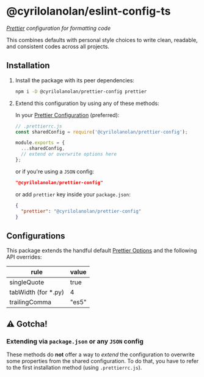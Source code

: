 # @cyrilolanolan/eslint-config-ts

_[Prettier](https://prettier.io/) configuration for formatting code_

This combines defaults with personal style choices to write clean, readable, and consistent codes across all projects.

## Installation

1. Install the package with its peer dependencies:

   ```bash
   npm i -D @cyrilolanolan/prettier-config prettier
   ```

2. Extend this configuration by using any of these methods:

   In your [Prettier Configuration](https://prettier.io/docs/en/configuration.html#sharing-configurations) (preferred):

   ```js
   // .prettierrc.js
   const sharedConfig = require('@cyrilolanolan/prettier-config');

   module.exports = {
     ...sharedConfig,
     // extend or overwrite options here
   };
   ```

   or if you're using a `JSON` config:

   ```json
   "@cyrilolanolan/prettier-config"
   ```

   or add `prettier` key inside your `package.json`:

   ```json
   {
     "prettier": "@cyrilolanolan/prettier-config"
   }
   ```

## Configurations

This package extends the handful default [Prettier Options](https://prettier.io/docs/en/options.html) and the following API overrides:

| rule                 | value |
| -------------------- | ----- |
| singleQuote          | true  |
| tabWidth (for \*.py) | 4     |
| trailingComma        | "es5" |

## ⚠️ Gotcha!

### Extending via `package.json` or any `JSON` config

These methods do **not** offer a way to _extend_ the configuration to overwrite some properties from the shared configuration. To do that, you have to refer to the first installation method (using `.prettierrc.js`).
